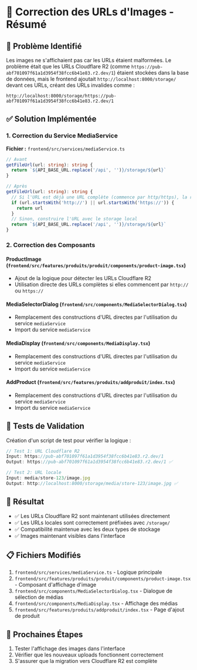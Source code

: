 # 🔧 Correction des URLs d'Images - Résumé

## 🐛 Problème Identifié

Les images ne s'affichaient pas car les URLs étaient malformées. Le problème était que les URLs Cloudflare R2 (comme `https://pub-abf701097f61a1d3954f38fcc6b41e83.r2.dev/1`) étaient stockées dans la base de données, mais le frontend ajoutait `http://localhost:8000/storage/` devant ces URLs, créant des URLs invalides comme :
```
http://localhost:8000/storage/https://pub-abf701097f61a1d3954f38fcc6b41e83.r2.dev/1
```

## ✅ Solution Implémentée

### 1. **Correction du Service MediaService**

**Fichier :** `frontend/src/services/mediaService.ts`

```typescript
// Avant
getFileUrl(url: string): string {
  return `${API_BASE_URL.replace('/api', '')}/storage/${url}`
}

// Après
getFileUrl(url: string): string {
  // Si l'URL est déjà une URL complète (commence par http/https), la retourner directement
  if (url.startsWith('http://') || url.startsWith('https://')) {
    return url
  }
  // Sinon, construire l'URL avec le storage local
  return `${API_BASE_URL.replace('/api', '')}/storage/${url}`
}
```

### 2. **Correction des Composants**

#### **ProductImage** (`frontend/src/features/produits/produit/components/product-image.tsx`)
- Ajout de la logique pour détecter les URLs Cloudflare R2
- Utilisation directe des URLs complètes si elles commencent par `http://` ou `https://`

#### **MediaSelectorDialog** (`frontend/src/components/MediaSelectorDialog.tsx`)
- Remplacement des constructions d'URL directes par l'utilisation du service `mediaService`
- Import du service `mediaService`

#### **MediaDisplay** (`frontend/src/components/MediaDisplay.tsx`)
- Remplacement des constructions d'URL directes par l'utilisation du service `mediaService`
- Import du service `mediaService`

#### **AddProduct** (`frontend/src/features/produits/addproduit/index.tsx`)
- Remplacement des constructions d'URL directes par l'utilisation du service `mediaService`
- Import du service `mediaService`

## 🧪 Tests de Validation

Création d'un script de test pour vérifier la logique :

```javascript
// Test 1: URL Cloudflare R2
Input: https://pub-abf701097f61a1d3954f38fcc6b41e83.r2.dev/1
Output: https://pub-abf701097f61a1d3954f38fcc6b41e83.r2.dev/1 ✅

// Test 2: URL locale
Input: media/store-123/image.jpg
Output: http://localhost:8000/storage/media/store-123/image.jpg ✅
```

## 🎯 Résultat

- ✅ Les URLs Cloudflare R2 sont maintenant utilisées directement
- ✅ Les URLs locales sont correctement préfixées avec `/storage/`
- ✅ Compatibilité maintenue avec les deux types de stockage
- ✅ Images maintenant visibles dans l'interface

## 📋 Fichiers Modifiés

1. `frontend/src/services/mediaService.ts` - Logique principale
2. `frontend/src/features/produits/produit/components/product-image.tsx` - Composant d'affichage d'image
3. `frontend/src/components/MediaSelectorDialog.tsx` - Dialogue de sélection de médias
4. `frontend/src/components/MediaDisplay.tsx` - Affichage des médias
5. `frontend/src/features/produits/addproduit/index.tsx` - Page d'ajout de produit

## 🔄 Prochaines Étapes

1. Tester l'affichage des images dans l'interface
2. Vérifier que les nouveaux uploads fonctionnent correctement
3. S'assurer que la migration vers Cloudflare R2 est complète
